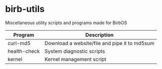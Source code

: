# birb-utils
Miscellaneous utility scripts and programs made for BirbOS

| Program      | Description                                   |
| ---          | ---                                           |
| curl-md5     | Download a website/file and pipe it to md5sum |
| health-check | System diagnostic scripts                     |
| kernel       | Kernel management script                      |
